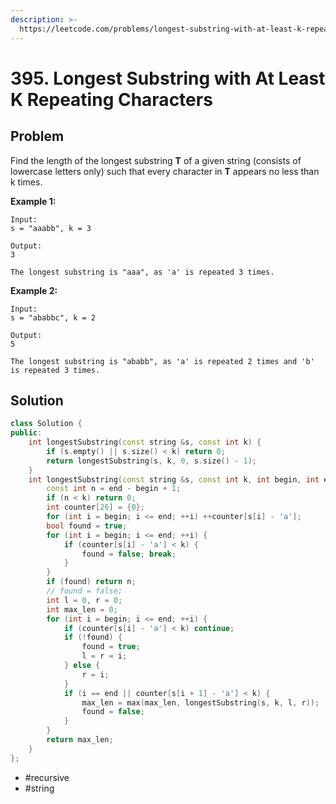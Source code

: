 ```yaml
---
description: >-
  https://leetcode.com/problems/longest-substring-with-at-least-k-repeating-characters/
---
```


# 395. Longest Substring with At Least K Repeating Characters

## Problem

 Find the length of the longest substring **T** of a given string \(consists of lowercase letters only\) such that every character in **T** appears no less than k times.

**Example 1:**

```text
Input:
s = "aaabb", k = 3

Output:
3

The longest substring is "aaa", as 'a' is repeated 3 times.
```

**Example 2:**

```text
Input:
s = "ababbc", k = 2

Output:
5

The longest substring is "ababb", as 'a' is repeated 2 times and 'b' is repeated 3 times.
```

## Solution

```cpp
class Solution {
public:
    int longestSubstring(const string &s, const int k) {
        if (s.empty() || s.size() < k) return 0;
        return longestSubstring(s, k, 0, s.size() - 1);
    }
    int longestSubstring(const string &s, const int k, int begin, int end) {
        const int n = end - begin + 1;
        if (n < k) return 0;
        int counter[26] = {0};
        for (int i = begin; i <= end; ++i) ++counter[s[i] - 'a'];
        bool found = true;
        for (int i = begin; i <= end; ++i) {
            if (counter[s[i] - 'a'] < k) {
                found = false; break;
            }
        }
        if (found) return n;
        // found = false;
        int l = 0, r = 0;
        int max_len = 0;
        for (int i = begin; i <= end; ++i) {
            if (counter[s[i] - 'a'] < k) continue;
            if (!found) {
                found = true;
                l = r = i;
            } else {
                r = i;
            }
            if (i == end || counter[s[i + 1] - 'a'] < k) {
                max_len = max(max_len, longestSubstring(s, k, l, r));
                found = false;
            }
        }
        return max_len;
    }
};
```

* \#recursive
* \#string

